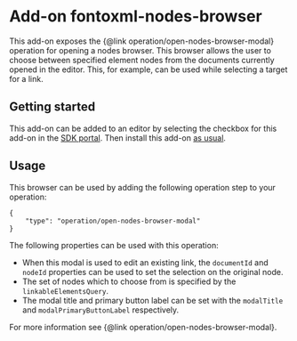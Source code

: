# Add-on fontoxml-nodes-browser

This add-on exposes the {@link operation/open-nodes-browser-modal} operation for opening a nodes browser. This browser allows the user to choose between specified element nodes from the documents currently opened in the editor. This, for example, can be used while selecting a target for a link.

## Getting started

This add-on can be added to an editor by selecting the checkbox for this add-on in the [SDK portal](http://sdk.fontoxml.com/). Then install this add-on [as usual](https://developers.fontoxml.com/install-add-on).

## Usage

This browser can be used by adding the following operation step to your operation:

```
{
    "type": "operation/open-nodes-browser-modal"
}
```
The following properties can be used with this operation:

* When this modal is used to edit an existing link, the `documentId` and `nodeId` properties can be used to set the selection on the original node.
* The set of nodes which to choose from is specified by the `linkableElementsQuery`.
* The modal title and primary button label can be set with the `modalTitle` and `modalPrimaryButtonLabel` respectively.

For more information see {@link operation/open-nodes-browser-modal}.